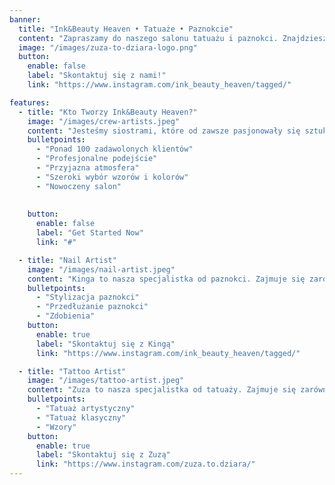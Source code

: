 ```yaml
---
banner:
  title: "Ink&Beauty Heaven • Tatuaże • Paznokcie"
  content: "Zapraszamy do naszego salonu tatuażu i paznokci. Znajdziesz u nas profesjonalne usługi w przyjaznej atmosferze."
  image: "/images/zuza-to-dziara-logo.png"
  button:
    enable: false
    label: "Skontaktuj się z nami!"
    link: "https://www.instagram.com/ink_beauty_heaven/tagged/"

features:
  - title: "Kto Tworzy Ink&Beauty Heaven?"
    image: "/images/crew-artists.jpeg"
    content: "Jesteśmy siostrami, które od zawsze pasjonowały się sztuką. W naszym salonie znajdziesz zarówno tatuaże jak i paznokcie. Zapraszamy do naszego salonu!"
    bulletpoints:
      - "Ponad 100 zadawolonych klientów"
      - "Profesjonalne podejście"
      - "Przyjazna atmosfera"
      - "Szeroki wybór wzorów i kolorów"
      - "Nowoczeny salon"
      
     
    button:
      enable: false
      label: "Get Started Now"
      link: "#"

  - title: "Nail Artist"
    image: "/images/nail-artist.jpeg"
    content: "Kinga to nasza specjalistka od paznokci. Zajmuje się zarówno stylizacją jak i przedłużaniem paznokci. W naszym salonie znajdziesz również szeroki wybór zdobień i kolorów."
    bulletpoints:
      - "Stylizacja paznokci"
      - "Przedłużanie paznokci"
      - "Zdobienia"
    button:
      enable: true
      label: "Skontaktuj się z Kingą"
      link: "https://www.instagram.com/ink_beauty_heaven/tagged/"

  - title: "Tattoo Artist"
    image: "/images/tattoo-artist.jpeg"
    content: "Zuza to nasza specjalistka od tatuaży. Zajmuje się zarówno tatuażem artystycznym jak i tatuażem klasycznym. W naszym salonie znajdziesz również szeroki wybór wzorów."
    bulletpoints:
      - "Tatuaż artystyczny"
      - "Tatuaż klasyczny"
      - "Wzory"
    button:
      enable: true
      label: "Skontaktuj się z Zuzą"
      link: "https://www.instagram.com/zuza.to.dziara/"
---
```

